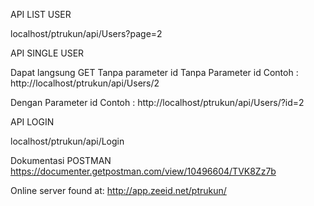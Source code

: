API LIST USER

localhost/ptrukun/api/Users?page=2

API SINGLE USER

Dapat langsung GET Tanpa parameter id
Tanpa Parameter id
Contoh : http://localhost/ptrukun/api/Users/2

Dengan Parameter id
Contoh : http://localhost/ptrukun/api/Users/?id=2

API LOGIN

localhost/ptrukun/api/Login


Dokumentasi POSTMAN
https://documenter.getpostman.com/view/10496604/TVK8Zz7b


Online server found at: http://app.zeeid.net/ptrukun/
